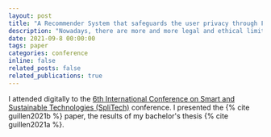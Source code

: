 ```yaml
---
layout: post
title: "A Recommender System that safeguards the user privacy through Federated Learning"
description: "Nowadays, there are more and more legal and ethical limitations when it comes to managing personal data. This is a serious problem for recommender systems (RS) or similar aplications since personal data (e.g. socioeconomic, demographics, behavioural, etc.) are the most useful for generating tailored correlations and predictions. To cope with this issue, this work proposes a recommender system that safeguards the user privacy by using a Federated Learning approach (FL). To this end, this article takes as the baseline an already existing centralized RS that uses all the data from users in a clear manner. This baseline RS is based on Factor Machines and it aims to employ persuasion strategies adapted to the user to increase energy awareness and change their consumption habits in the work environment. In order to test the performance of the FL-based distributed RS, the real dataset used (N=678) have been separated into four subsets mimicking a segmentation by country of origin (Austria, UK, Spain and Greece). Each country can create an artificial intelligence model suitable for its users that will be sent to a central server where the aggregation of models will take place and the improved global model will be returned back to each country. The simulation of this FL strategy is performed with four Raspberry Pi's reflecting each country and an NVIDIA Jetson Nano is used as the aggregation server. The generated model not only increases the privacy of the users as no raw data travels to the central server but also improves the reliability of the recommendations."
date: 2021-09-8 00:00:00
tags: paper
categories: conference
inline: false
related_posts: false
related_publications: true
---
```


I attended digitally to the [6th International Conference on Smart and Sustainable Technologies (SpliTech)](https://2021.splitech.org/) conference. I presented the {% cite guillen2021b %} paper, the results of my bachelor's thesis {% cite guillen2021a %}.
